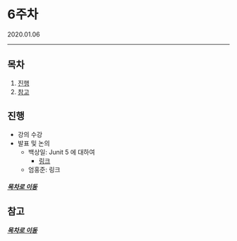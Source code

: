 6주차
=====
2020.01.06
- - -
## 목차
1. [진행](#진행)
2. [참고](#참고)

## 진행
* 강의 수강
* 발표 및 논의
	* 백상일: Junit 5 에 대하여
		* [링크](https://www.notion.so/gentledot/TDD-Test-Driven-Development-8614df4472f54de8af26b6fa71e50e14)
	* 엄홍준: 링크

##### [목차로 이동](#목차)

## 참고

##### [목차로 이동](#목차)
